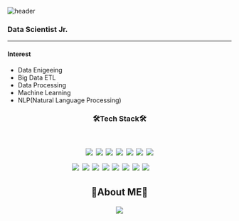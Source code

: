 ![header](https://capsule-render.vercel.app/api?type=waving&color=F1DDBF&height=300&section=header&text=Injeong%20Kim&fontSize=90&fontColor=525E75)
### Data Scientist Jr.
* * *
#### Interest #### 
* Data Enigeeing
* Big Data ETL
* Data Processing
* Machine Learning
* NLP(Natural Language Processing)

#### <h3 align="center">🛠Tech Stack🛠</h3>
<h1 align="center">
<img src="https://img.shields.io/badge/Python-3766AB?style=flat-square&logo=Python&logoColor=white"/></a>
  <img src="https://img.shields.io/badge/Scala-C62E2E?style=flat-square&logo=Scala&logoColor=white"/></a>
<img src="https://img.shields.io/badge/R-276DC3?style=flat-square&logo=R&logoColor=white"/></a>
<img src="https://img.shields.io/badge/Pandas-003B57?style=flat-square&logo=Pandas&logoColor=white"/></a>
<img src="https://img.shields.io/badge/GCP-003092?style=flat-square&logo=Googlecloud&logoColor=white"/></a>
<img src="https://img.shields.io/badge/MySQL-4479A1?style=flat-square&logo=MySQL&logoColor=white"/></a>
<img src="https://img.shields.io/badge/SQLite-003B57?style=flat-square&logo=SQLite&logoColor=white"/></a>
<br/>
<img src="https://img.shields.io/badge/PostgreSQL-4169E1?style=flat-square&logo=PostgreSQL&logoColor=white"/></a>
<img src="https://img.shields.io/badge/Metabase-509EE3?style=flat-square&logo=Metabase&logoColor=white"/></a>
<img src="https://img.shields.io/badge/Tableau-E97627?style=flat-square&logo=Tableau&logoColor=white"/></a>
<img src="https://img.shields.io/badge/Docker-2496ED?style=flat-square&logo=Docker&logoColor=white"/></a>
<img src="https://img.shields.io/badge/Apache Spark-E9762B?style=flat-square&logo=Spark&logoColor=white"/></a>
<img src="https://img.shields.io/badge/Airflow-E52020?style=flat-square&logo=Apache Airflow&logoColor=white"/></a>
<img src="https://img.shields.io/badge/Kubernetes-3674B5?style=flat-square&logo=Kubernetes&logoColor=white"/></a>
<img src="https://img.shields.io/badge/Anaconda-44A833?style=flat-square&logo=Anaconda&logoColor=white"/></a>
&nbsp; 
&nbsp; 
&nbsp; 

#### <h2 align="center">🌼About ME🌼</h2>
<h4 align="center"><a href="https://www.instagram.com/in._.jungee/"><img src="https://img.shields.io/badge/Instagram-E4405F?style=flat-square&logo=Instagram&logoColor=white"/></a></h4>
&nbsp; 
&nbsp;
&nbsp;  

<!--
**kiki4510/kiki4510** is a ✨ _special_ ✨ repository because its `README.md` (this file) appears on your GitHub profile.

Here are some ideas to get you started:

- 🔭 I’m currently working on ...
- 🌱 I’m currently learning ...
- 👯 I’m looking to collaborate on ...
- 🤔 I’m looking for help with ...
- 💬 Ask me about ...
- 📫 How to reach me: ...
- 😄 Pronouns: ...
- ⚡ Fun fact: ...
-->
